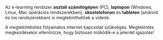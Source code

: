 
Az e-learning rendszer **asztali számítógépen** (PC), **laptopon** (Windows, Linux, Mac operációs rendszerekben), **okostelefonon** és **tableten** (android és ios rendszerekben) is megtekinthetőek a videók.

A megtekintéshez folyamatos internet kapcsolat szükséges. Megtekintés megkezdésekor ellenőrizze, hogy biztosan működik-e a jelenlét igazolás!
